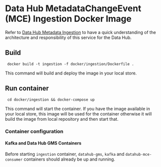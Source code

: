 # Data Hub MetadataChangeEvent (MCE) Ingestion Docker Image

Refer to [Data Hub Metadata Ingestion](../../metadata-ingestion/mce-cli) to have a quick understanding of the architecture and 
responsibility of this service for the Data Hub.

## Build
```
 docker build -t ingestion -f docker/ingestion/Dockerfile .
```
This command will build and deploy the image in your local store.

## Run container
```
 cd docker/ingestion && docker-compose up
```
This command will start the container. If you have the image available in your local store, this image will be used
for the container otherwise it will build the image from local repository and then start that.

### Container configuration

#### Kafka and Data Hub GMS Containers
Before starting `ingestion` container, `datahub-gms`, `kafka` and `datahub-mce-consumer` containers should already be up and running. 